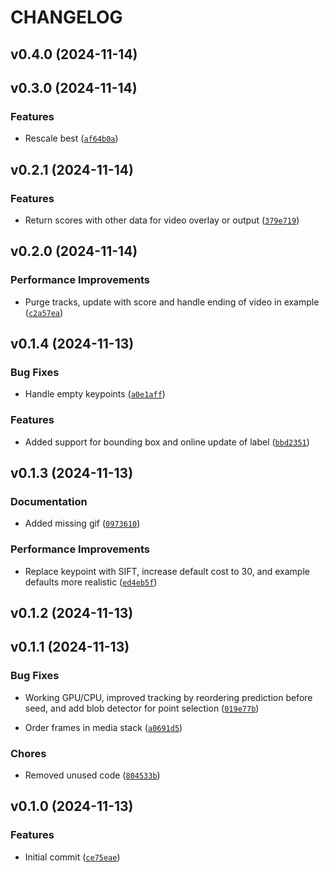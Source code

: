 # CHANGELOG


## v0.4.0 (2024-11-14)


## v0.3.0 (2024-11-14)

### Features

- Rescale best
  ([`af64b0a`](https://github.com/mbari-org/biotrack/commit/af64b0a00553de180f322855ffc7b84b8e8908e8))


## v0.2.1 (2024-11-14)

### Features

- Return scores with other data for video overlay or output
  ([`379e719`](https://github.com/mbari-org/biotrack/commit/379e71901cfdd6a7f30f7314bd83c2fe05538262))


## v0.2.0 (2024-11-14)

### Performance Improvements

- Purge tracks, update with score and handle ending of video in example
  ([`c2a57ea`](https://github.com/mbari-org/biotrack/commit/c2a57ea02a3f8fb85f190dc146c1f8f3d7a9041c))


## v0.1.4 (2024-11-13)

### Bug Fixes

- Handle empty keypoints
  ([`a0e1aff`](https://github.com/mbari-org/biotrack/commit/a0e1aff948c6b8eb2710e720dd9dfaaac7449190))

### Features

- Added support for bounding box and online update of label
  ([`bbd2351`](https://github.com/mbari-org/biotrack/commit/bbd235174a176fce0e8647d9e2440efbca443c91))


## v0.1.3 (2024-11-13)

### Documentation

- Added missing gif
  ([`0973610`](https://github.com/mbari-org/biotrack/commit/0973610ddf8bcacf11c91a0b8c90dea2c2bfcda7))

### Performance Improvements

- Replace keypoint with SIFT, increase default cost to 30, and example defaults more realistic
  ([`ed4eb5f`](https://github.com/mbari-org/biotrack/commit/ed4eb5f200ee87349321704c259be9262464a951))


## v0.1.2 (2024-11-13)


## v0.1.1 (2024-11-13)

### Bug Fixes

- Working GPU/CPU, improved tracking by reordering prediction before seed, and add blob detector for
  point selection
  ([`019e77b`](https://github.com/mbari-org/biotrack/commit/019e77b8bbe91fb0f4f9497fc65cee65026840d7))

- Order frames in media stack
  ([`a0691d5`](https://github.com/mbari-org/biotrack/commit/a0691d59b582cd9e3fedb28bbb9f99910c015f3c))

### Chores

- Removed unused code
  ([`804533b`](https://github.com/mbari-org/biotrack/commit/804533bc61ad5575e76ecc78c357c24814bc75d7))


## v0.1.0 (2024-11-13)

### Features

- Initial commit
  ([`ce75eae`](https://github.com/mbari-org/biotrack/commit/ce75eae88860875bc69fed313c2781e176a9fe0c))
